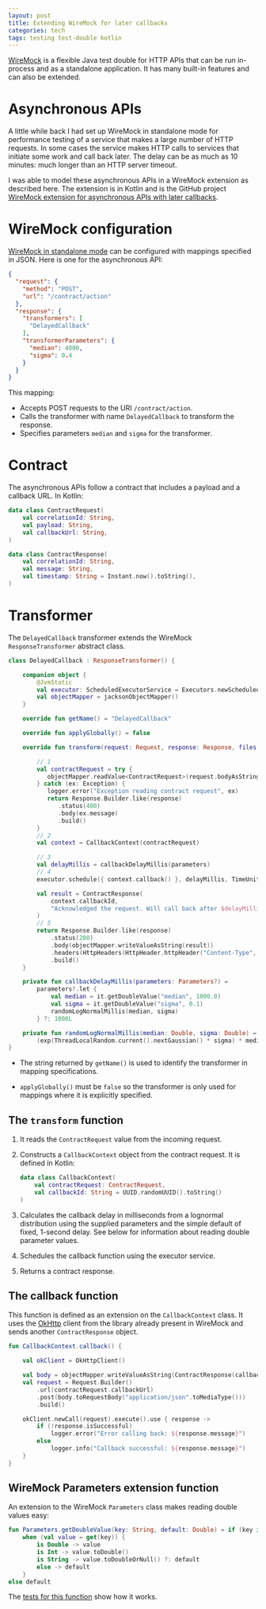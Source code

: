 ```yaml
---
layout: post
title: Extending WireMock for later callbacks
categories: tech
tags: testing test-double kotlin
---
```


[WireMock](http://wiremock.org/) is a flexible Java test double for HTTP APIs that can be run in-process and 
as a standalone application. It has many built-in features and can also be extended.

# Asynchronous APIs

A little while back I had set up WireMock in standalone mode for performance testing of a service that makes a large
number of HTTP requests. In some cases the service makes HTTP calls to services that initiate some work and
call back later. The delay can be as much as 10 minutes: much longer than an HTTP server timeout.

I was able to model these asynchronous APIs in a WireMock extension as described here. The
extension is in Kotlin and is the GitHub
project [WireMock extension for asynchronous APIs with later callbacks](https://github.com/mjstrasser/wiremock-async).

# WireMock configuration

[WireMock in standalone mode](https://wiremock.org/docs/running-standalone/) can be configured with mappings 
specified in JSON. Here is one for the asynchronous API:

```json
{
  "request": {
    "method": "POST",
    "url": "/contract/action"
  },
  "response": {
    "transformers": [
      "DelayedCallback"
    ],
    "transformerParameters": {
      "median": 4000,
      "sigma": 0.4
    }
  }
}
```

This mapping:

- Accepts POST requests to the URI `/contract/action`.
- Calls the transformer with name `DelayedCallback` to transform the response.
- Specifies parameters `median` and `sigma` for the transformer.

# Contract

The asynchronous APIs follow a contract that includes a payload and a callback URL. In Kotlin:

```kotlin
data class ContractRequest(
    val correlationId: String,
    val payload: String,
    val callbackUrl: String,
)

data class ContractResponse(
    val correlationId: String,
    val message: String,
    val timestamp: String = Instant.now().toString(),
)
```

# Transformer

The `DelayedCallback` transformer extends the WireMock `ResponseTransformer` abstract class.

```kotlin
class DelayedCallback : ResponseTransformer() {

    companion object {
        @JvmStatic
        val executor: ScheduledExecutorService = Executors.newScheduledThreadPool(10)
        val objectMapper = jacksonObjectMapper()
    }

    override fun getName() = "DelayedCallback"

    override fun applyGlobally() = false

    override fun transform(request: Request, response: Response, files: FileSource, parameters: Parameters): Response {

        // 1
        val contractRequest = try {
           objectMapper.readValue<ContractRequest>(request.bodyAsString)
        } catch (ex: Exception) {
           logger.error("Exception reading contract request", ex)
           return Response.Builder.like(response)
              .status(400)
              .body(ex.message)
              .build()
        }
        // 2
        val context = CallbackContext(contractRequest)

        // 3
        val delayMillis = callbackDelayMillis(parameters)
        // 4
        executor.schedule({ context.callback() }, delayMillis, TimeUnit.MILLISECONDS)

        val result = ContractResponse(
            context.callbackId,
            "Acknowledged the request. Will call back after $delayMillis ms"
        )
        // 5
        return Response.Builder.like(response)
            .status(200)
            .body(objectMapper.writeValueAsString(result))
            .headers(HttpHeaders(HttpHeader.httpHeader("Content-Type", "application/json")))
            .build()
    }

    private fun callbackDelayMillis(parameters: Parameters?) =
        parameters?.let {
            val median = it.getDoubleValue("median", 1000.0)
            val sigma = it.getDoubleValue("sigma", 0.1)
            randomLogNormalMillis(median, sigma)
        } ?: 1000L

    private fun randomLogNormalMillis(median: Double, sigma: Double) =
        (exp(ThreadLocalRandom.current().nextGaussian() * sigma) * median).roundToLong()
}
```

- The string returned by `getName()` is used to identify the transformer in mapping specifications.

- `applyGlobally()` must be `false` so the transformer is only used for mappings where it is explicitly specified.

## The `transform` function

1. It reads the `ContractRequest` value from the incoming request.

2. Constructs a `CallbackContext` object from the contract request. It is defined in Kotlin:
   ```kotlin
   data class CallbackContext(
       val contractRequest: ContractRequest,
       val callbackId: String = UUID.randomUUID().toString()
   )
   ```

3. Calculates the callback delay in milliseconds from a lognormal distribution using the supplied parameters and the
   simple default of fixed, 1-second delay. See below for information about reading double parameter values.

4. Schedules the callback function using the executor service.

5. Returns a contract response.

## The callback function

This function is defined as an extension on the `CallbackContext` class. It uses the
[OkHttp](https://square.github.io/okhttp/) client from the library already present in WireMock
and sends another `ContractResponse` object.

```kotlin
fun CallbackContext.callback() {

    val okClient = OkHttpClient()

    val body = objectMapper.writeValueAsString(ContractResponse(callbackId, "All processing complete"))
    val request = Request.Builder()
        .url(contractRequest.callbackUrl)
        .post(body.toRequestBody("application/json".toMediaType()))
        .build()

    okClient.newCall(request).execute().use { response ->
        if (!response.isSuccessful)
            logger.error("Error calling back: ${response.message}")
        else
            logger.info("Callback successful: ${response.message}")
    }
}
```

## WireMock Parameters extension function

An extension to the WireMock `Parameters` class makes reading double values easy:

```kotlin
fun Parameters.getDoubleValue(key: String, default: Double) = if (key in this)
    when (val value = get(key)) {
        is Double -> value
        is Int -> value.toDouble()
        is String -> value.toDoubleOrNull() ?: default
        else -> default
    }
else default
```

The [tests for this function](https://github.com/mjstrasser/wiremock-async/blob/main/src/test/kotlin/mjs/wiremock/ParametersTest.kt)
show how it works.
